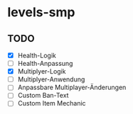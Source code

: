 # levels-smp

## TODO

- [x] Health-Logik
- [ ] Health-Anpassung
- [x] Multiplyer-Logik
- [ ] Multiplyer-Anwendung
- [ ] Anpassbare Multiplayer-Änderungen
- [ ] Custom Ban-Text
- [ ] Custom Item Mechanic